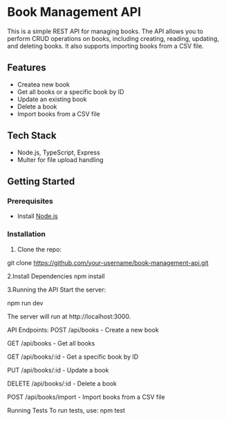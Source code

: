 # Book Management API

This is a simple REST API for managing books. The API allows you to perform CRUD operations on books, including creating, reading, updating, and deleting books. It also supports importing books from a CSV file.

## Features
- Createa new book
- Get all books or a specific book by ID
- Update an existing book
- Delete a book
- Import books from a CSV file

## Tech Stack
- Node.js, TypeScript, Express
- Multer for file upload handling

## Getting Started

### Prerequisites
- Install [Node.js](https://nodejs.org/)

### Installation
1. Clone the repo:
   
git clone https://github.com/your-username/book-management-api.git
   
2.Install Dependencies
    npm install 
    
3.Running the API
Start the server:

npm run dev

The server will run at http://localhost:3000.

API Endpoints:
POST /api/books - Create a new book

GET /api/books - Get all books

GET /api/books/:id - Get a specific book by ID

PUT /api/books/:id - Update a book

DELETE /api/books/:id - Delete a book

POST /api/books/import - Import books from a CSV file

Running Tests
To run tests, use:
npm test
